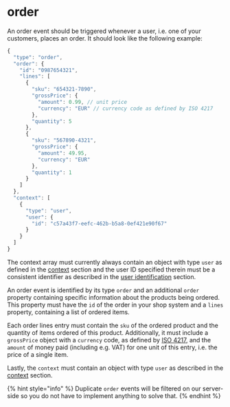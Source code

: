 # order

An order event should be triggered whenever a user, i.e. one of your customers, places an order. It should look like the following example:

```javascript
{
  "type": "order",
  "order": {
    "id": "0987654321",
    "lines": [
      {
        "sku": "654321-7890",
        "grossPrice": {
          "amount": 0.99, // unit price
          "currency": "EUR" // currency code as defined by ISO 4217
        },
        "quantity": 5
      },
      {
        "sku": "567890-4321",
        "grossPrice": {
          "amount": 49.95,
          "currency": "EUR"
        },
        "quantity": 1
      }
    ]
  },
  "context": [
    {
      "type": "user",
      "user": {
        "id": "c57a43f7-eefc-462b-b5a8-0ef421e90f67"
      }
    }
  ]
}
```

The context array must currently always contain an object with type `user` as defined in the [context](../general/context.md) section and the user ID specified therein must be a consistent identifier as described in the [user identification](../general/user-identification.md) section.&#x20;

An order event is identified by its type `order` and an additional `order` property containing specific information about the products being ordered. This property must have the `id` of the order in your shop system and a `lines` property, containing a list of ordered items.

Each order lines entry must contain the `sku` of the ordered product and the quantity of items ordered of this product. Additionally, it must include a `grossPrice` object with a `currency` code, as defined by [ISO 4217](https://en.wikipedia.org/wiki/ISO\_4217), and the `amount` of money paid (including e.g. VAT) for one unit of this entry, i.e. the price of a single item.

Lastly, the `context` must contain an object with type `user` as described in the [context](../general/context.md) section.

{% hint style="info" %}
Duplicate `order` events will be filtered on our server-side so you do not have to implement anything to solve that.
{% endhint %}

